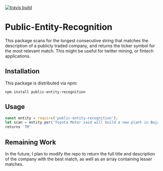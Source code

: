 [![travis build](https://img.shields.io/travis/andrewnaeve/Public-Entity-Recognition.svg)](https://travis-ci.org/andrewnaeve/Public-Entity-Recognition)
# Public-Entity-Recognition

This package scans for the longest consecutive string that matches the description of a publicly traded company, and returns the ticker symbol for the most relevant match. 
This might be useful for twitter mining, or fintech applications.

## Installation
This package is distributed via npm:
```
npm install public-entity-recognition
```

## Usage
```javascript
const entity = require('public-entity-recognition');
let scan = entity.per('Toyota Motor said will build a new plant in Baja, Mexico, to build Corolla cars for U.S. NO WAY! Build plant in U.S. or pay big border tax.');
returns 'TM'
```
## Remaining Work
In the future, I plan to modify the repo to return the full title and description of the company with the best match, as well as an array containing lesser matches. 